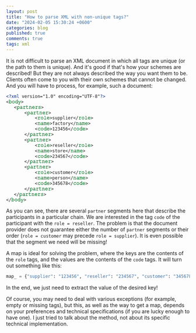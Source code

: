 ```yaml
---
layout: post
title: "How to parse XML with non-unique tags?"
date: "2024-02-05 15:30:24 +0600"
categories: blog
published: true
comments: true
tags: xml
---
```


It is not difficult to parse an XML document in which all tags are unique (or the path to them is unique). And it's good if that's how your schemes are described! But they are not always described the way you want them to be. Clients often come to you with their own schemes that cannot be changed. And you will have to process, for example, such a document:

```xml
<?𝚡𝚖𝚕 𝚟𝚎𝚛𝚜𝚒𝚘𝚗="𝟷.𝟶" 𝚎𝚗𝚌𝚘𝚍𝚒𝚗𝚐="𝚄𝚃𝙵-𝟾"?>
<𝚋𝚘𝚍𝚢>
   <𝚙𝚊𝚛𝚝𝚗𝚎𝚛𝚜>
       <𝚙𝚊𝚛𝚝𝚗𝚎𝚛>
           <𝚛𝚘𝚕𝚎>𝚜𝚞𝚙𝚙𝚕𝚒𝚎𝚛</𝚛𝚘𝚕𝚎>
           <𝚗𝚊𝚖𝚎>𝚏𝚊𝚌𝚝𝚘𝚛𝚢</𝚗𝚊𝚖𝚎>
           <𝚌𝚘𝚍𝚎>𝟷𝟸𝟹𝟺𝟻𝟼</𝚌𝚘𝚍𝚎>
       </𝚙𝚊𝚛𝚝𝚗𝚎𝚛>
       <𝚙𝚊𝚛𝚝𝚗𝚎𝚛>
           <𝚛𝚘𝚕𝚎>𝚛𝚎𝚜𝚎𝚕𝚕𝚎𝚛</𝚛𝚘𝚕𝚎>
           <𝚗𝚊𝚖𝚎>𝚜𝚝𝚘𝚛𝚎</𝚗𝚊𝚖𝚎>
           <𝚌𝚘𝚍𝚎>𝟸𝟹𝟺𝟻𝟼𝟽</𝚌𝚘𝚍𝚎>
       </𝚙𝚊𝚛𝚝𝚗𝚎𝚛>
       <𝚙𝚊𝚛𝚝𝚗𝚎𝚛>
           <𝚛𝚘𝚕𝚎>𝚌𝚞𝚜𝚝𝚘𝚖𝚎𝚛</𝚛𝚘𝚕𝚎>
           <𝚗𝚊𝚖𝚎>𝚙𝚎𝚛𝚜𝚘𝚗</𝚗𝚊𝚖𝚎>
           <𝚌𝚘𝚍𝚎>𝟹𝟺𝟻𝟼𝟽𝟾</𝚌𝚘𝚍𝚎>
       </𝚙𝚊𝚛𝚝𝚗𝚎𝚛>
   </𝚙𝚊𝚛𝚝𝚗𝚎𝚛𝚜>
</𝚋𝚘𝚍𝚢>
```

As you can see, there are several `𝚙𝚊𝚛𝚝𝚗𝚎𝚛` segments here that describe the participants in a particular chain. We are interested in the tag `𝚌𝚘𝚍𝚎` of the participant with the `𝚛𝚘𝚕𝚎 = 𝚛𝚎𝚜𝚎𝚕𝚕𝚎𝚛`. The problem is that the document provider does not guarantee either the number of `𝚙𝚊𝚛𝚝𝚗𝚎𝚛` segments or their order (`𝚛𝚘𝚕𝚎 = 𝚌𝚞𝚜𝚝𝚘𝚖𝚎𝚛` may precede `𝚛𝚘𝚕𝚎 = 𝚜𝚞𝚙𝚙𝚕𝚒𝚎𝚛`). It is even possible that the segment we need will be missing!

A map is ideal for solving the problem, where the keys are the contents of the `𝚛𝚘𝚕𝚎` tags, and the values are the contents of the `𝚌𝚘𝚍𝚎` tags. It will turn out something like this:

```python
𝚖𝚊𝚙_ = {"𝚜𝚞𝚙𝚙𝚕𝚒𝚎𝚛": "𝟷𝟸𝟹𝟺𝟻𝟼", "𝚛𝚎𝚜𝚎𝚕𝚕𝚎𝚛": "𝟸𝟹𝟺𝟻𝟼𝟽", "𝚌𝚞𝚜𝚝𝚘𝚖𝚎𝚛": "𝟹𝟺𝟻𝟼𝟽𝟾"}
```

In the end, we just need to extract the value of the desired key!

Of course, you may need to deal with various exceptions (for example, empty or missing tags), but this, as well as the way to get a map, depends on your preferences and technical specifications (if you are lucky enough to have one). I just tried to talk about the method, not about its specific technical implementation.
